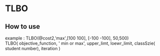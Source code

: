 # TLBO

## How to use 
example :
    TLBO(@cost2,'max',[100 100], [-100 -100], 50,500) <br />
    TLBO( objective_function, ' min or max', upper_limt, loewr_limit, classSzie( student number), iteration )<br />
